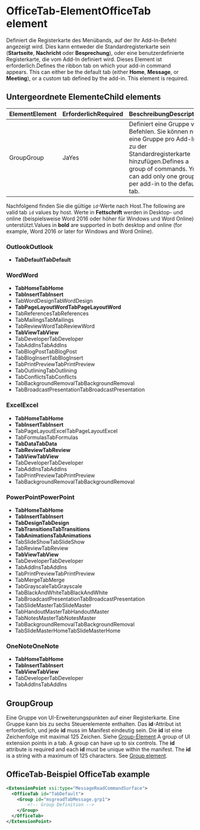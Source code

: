 # <a name="officetab-element"></a><span data-ttu-id="329a3-101">OfficeTab-Element</span><span class="sxs-lookup"><span data-stu-id="329a3-101">OfficeTab element</span></span>

<span data-ttu-id="329a3-p101">Definiert die Registerkarte des Menübands, auf der Ihr Add-In-Befehl angezeigt wird. Dies kann entweder die Standardregisterkarte sein (**Startseite**,  **Nachricht** oder  **Besprechung**), oder eine benutzerdefinierte Registerkarte, die vom Add-In definiert wird. Dieses Element ist erforderlich.</span><span class="sxs-lookup"><span data-stu-id="329a3-p101">Defines the ribbon tab on which your add-in command appears. This can either be the default tab (either  **Home**,  **Message**, or  **Meeting**), or a custom tab defined by the add-in. This element is required.</span></span>

## <a name="child-elements"></a><span data-ttu-id="329a3-105">Untergeordnete Elemente</span><span class="sxs-lookup"><span data-stu-id="329a3-105">Child elements</span></span>

|  <span data-ttu-id="329a3-106">Element</span><span class="sxs-lookup"><span data-stu-id="329a3-106">Element</span></span> |  <span data-ttu-id="329a3-107">Erforderlich</span><span class="sxs-lookup"><span data-stu-id="329a3-107">Required</span></span>  |  <span data-ttu-id="329a3-108">Beschreibung</span><span class="sxs-lookup"><span data-stu-id="329a3-108">Description</span></span>  |
|:-----|:-----|:-----|
|  <span data-ttu-id="329a3-109">Group</span><span class="sxs-lookup"><span data-stu-id="329a3-109">Group</span></span>      | <span data-ttu-id="329a3-110">Ja</span><span class="sxs-lookup"><span data-stu-id="329a3-110">Yes</span></span> |  <span data-ttu-id="329a3-p102">Definiert eine Gruppe von Befehlen. Sie können nur eine Gruppe pro Add-In zu der Standardregisterkarte hinzufügen.</span><span class="sxs-lookup"><span data-stu-id="329a3-p102">Defines a group of commands. You can add only one group per add-in to the default tab.</span></span>  |

<span data-ttu-id="329a3-113">Nachfolgend finden Sie die gültige `id`-Werte nach Host.</span><span class="sxs-lookup"><span data-stu-id="329a3-113">The following are valid tab `id` values by host.</span></span> <span data-ttu-id="329a3-114">Werte in **Fettschrift** werden in Desktop- und online (beispielsweise Word 2016 oder höher für Windows und Word Online) unterstützt.</span><span class="sxs-lookup"><span data-stu-id="329a3-114">Values in **bold** are supported in both desktop and online (for example, Word 2016 or later for Windows and Word Online).</span></span>

### <a name="outlook"></a><span data-ttu-id="329a3-115">Outlook</span><span class="sxs-lookup"><span data-stu-id="329a3-115">Outlook</span></span>

- <span data-ttu-id="329a3-116">**TabDefault**</span><span class="sxs-lookup"><span data-stu-id="329a3-116">**TabDefault**</span></span>

### <a name="word"></a><span data-ttu-id="329a3-117">Word</span><span class="sxs-lookup"><span data-stu-id="329a3-117">Word</span></span>

- <span data-ttu-id="329a3-118">**TabHome**</span><span class="sxs-lookup"><span data-stu-id="329a3-118">**TabHome**</span></span>
- <span data-ttu-id="329a3-119">**TabInsert**</span><span class="sxs-lookup"><span data-stu-id="329a3-119">**TabInsert**</span></span>
- <span data-ttu-id="329a3-120">TabWordDesign</span><span class="sxs-lookup"><span data-stu-id="329a3-120">TabWordDesign</span></span>
- <span data-ttu-id="329a3-121">**TabPageLayoutWord**</span><span class="sxs-lookup"><span data-stu-id="329a3-121">**TabPageLayoutWord**</span></span>
- <span data-ttu-id="329a3-122">TabReferences</span><span class="sxs-lookup"><span data-stu-id="329a3-122">TabReferences</span></span>
- <span data-ttu-id="329a3-123">TabMailings</span><span class="sxs-lookup"><span data-stu-id="329a3-123">TabMailings</span></span>
- <span data-ttu-id="329a3-124">TabReviewWord</span><span class="sxs-lookup"><span data-stu-id="329a3-124">TabReviewWord</span></span>
- <span data-ttu-id="329a3-125">**TabView**</span><span class="sxs-lookup"><span data-stu-id="329a3-125">**TabView**</span></span>
- <span data-ttu-id="329a3-126">TabDeveloper</span><span class="sxs-lookup"><span data-stu-id="329a3-126">TabDeveloper</span></span>
- <span data-ttu-id="329a3-127">TabAddIns</span><span class="sxs-lookup"><span data-stu-id="329a3-127">TabAddIns</span></span>
- <span data-ttu-id="329a3-128">TabBlogPost</span><span class="sxs-lookup"><span data-stu-id="329a3-128">TabBlogPost</span></span>
- <span data-ttu-id="329a3-129">TabBlogInsert</span><span class="sxs-lookup"><span data-stu-id="329a3-129">TabBlogInsert</span></span>
- <span data-ttu-id="329a3-130">TabPrintPreview</span><span class="sxs-lookup"><span data-stu-id="329a3-130">TabPrintPreview</span></span>
- <span data-ttu-id="329a3-131">TabOutlining</span><span class="sxs-lookup"><span data-stu-id="329a3-131">TabOutlining</span></span>
- <span data-ttu-id="329a3-132">TabConflicts</span><span class="sxs-lookup"><span data-stu-id="329a3-132">TabConflicts</span></span>
- <span data-ttu-id="329a3-133">TabBackgroundRemoval</span><span class="sxs-lookup"><span data-stu-id="329a3-133">TabBackgroundRemoval</span></span>
- <span data-ttu-id="329a3-134">TabBroadcastPresentation</span><span class="sxs-lookup"><span data-stu-id="329a3-134">TabBroadcastPresentation</span></span>

### <a name="excel"></a><span data-ttu-id="329a3-135">Excel</span><span class="sxs-lookup"><span data-stu-id="329a3-135">Excel</span></span>

- <span data-ttu-id="329a3-136">**TabHome**</span><span class="sxs-lookup"><span data-stu-id="329a3-136">**TabHome**</span></span>
- <span data-ttu-id="329a3-137">**TabInsert**</span><span class="sxs-lookup"><span data-stu-id="329a3-137">**TabInsert**</span></span>
- <span data-ttu-id="329a3-138">TabPageLayoutExcel</span><span class="sxs-lookup"><span data-stu-id="329a3-138">TabPageLayoutExcel</span></span>
- <span data-ttu-id="329a3-139">TabFormulas</span><span class="sxs-lookup"><span data-stu-id="329a3-139">TabFormulas</span></span>
- <span data-ttu-id="329a3-140">**TabData**</span><span class="sxs-lookup"><span data-stu-id="329a3-140">**TabData**</span></span>
- <span data-ttu-id="329a3-141">**TabReview**</span><span class="sxs-lookup"><span data-stu-id="329a3-141">**TabReview**</span></span>
- <span data-ttu-id="329a3-142">**TabView**</span><span class="sxs-lookup"><span data-stu-id="329a3-142">**TabView**</span></span>
- <span data-ttu-id="329a3-143">TabDeveloper</span><span class="sxs-lookup"><span data-stu-id="329a3-143">TabDeveloper</span></span>
- <span data-ttu-id="329a3-144">TabAddIns</span><span class="sxs-lookup"><span data-stu-id="329a3-144">TabAddIns</span></span>
- <span data-ttu-id="329a3-145">TabPrintPreview</span><span class="sxs-lookup"><span data-stu-id="329a3-145">TabPrintPreview</span></span>
- <span data-ttu-id="329a3-146">TabBackgroundRemoval</span><span class="sxs-lookup"><span data-stu-id="329a3-146">TabBackgroundRemoval</span></span> 

### <a name="powerpoint"></a><span data-ttu-id="329a3-147">PowerPoint</span><span class="sxs-lookup"><span data-stu-id="329a3-147">PowerPoint</span></span>

- <span data-ttu-id="329a3-148">**TabHome**</span><span class="sxs-lookup"><span data-stu-id="329a3-148">**TabHome**</span></span>
- <span data-ttu-id="329a3-149">**TabInsert**</span><span class="sxs-lookup"><span data-stu-id="329a3-149">**TabInsert**</span></span>
- <span data-ttu-id="329a3-150">**TabDesign**</span><span class="sxs-lookup"><span data-stu-id="329a3-150">**TabDesign**</span></span>
- <span data-ttu-id="329a3-151">**TabTransitions**</span><span class="sxs-lookup"><span data-stu-id="329a3-151">**TabTransitions**</span></span>
- <span data-ttu-id="329a3-152">**TabAnimations**</span><span class="sxs-lookup"><span data-stu-id="329a3-152">**TabAnimations**</span></span>
- <span data-ttu-id="329a3-153">TabSlideShow</span><span class="sxs-lookup"><span data-stu-id="329a3-153">TabSlideShow</span></span>
- <span data-ttu-id="329a3-154">TabReview</span><span class="sxs-lookup"><span data-stu-id="329a3-154">TabReview</span></span>
- <span data-ttu-id="329a3-155">**TabView**</span><span class="sxs-lookup"><span data-stu-id="329a3-155">**TabView**</span></span>
- <span data-ttu-id="329a3-156">TabDeveloper</span><span class="sxs-lookup"><span data-stu-id="329a3-156">TabDeveloper</span></span>
- <span data-ttu-id="329a3-157">TabAddIns</span><span class="sxs-lookup"><span data-stu-id="329a3-157">TabAddIns</span></span>
- <span data-ttu-id="329a3-158">TabPrintPreview</span><span class="sxs-lookup"><span data-stu-id="329a3-158">TabPrintPreview</span></span>
- <span data-ttu-id="329a3-159">TabMerge</span><span class="sxs-lookup"><span data-stu-id="329a3-159">TabMerge</span></span>
- <span data-ttu-id="329a3-160">TabGrayscale</span><span class="sxs-lookup"><span data-stu-id="329a3-160">TabGrayscale</span></span>
- <span data-ttu-id="329a3-161">TabBlackAndWhite</span><span class="sxs-lookup"><span data-stu-id="329a3-161">TabBlackAndWhite</span></span>
- <span data-ttu-id="329a3-162">TabBroadcastPresentation</span><span class="sxs-lookup"><span data-stu-id="329a3-162">TabBroadcastPresentation</span></span>
- <span data-ttu-id="329a3-163">TabSlideMaster</span><span class="sxs-lookup"><span data-stu-id="329a3-163">TabSlideMaster</span></span>
- <span data-ttu-id="329a3-164">TabHandoutMaster</span><span class="sxs-lookup"><span data-stu-id="329a3-164">TabHandoutMaster</span></span>
- <span data-ttu-id="329a3-165">TabNotesMaster</span><span class="sxs-lookup"><span data-stu-id="329a3-165">TabNotesMaster</span></span>
- <span data-ttu-id="329a3-166">TabBackgroundRemoval</span><span class="sxs-lookup"><span data-stu-id="329a3-166">TabBackgroundRemoval</span></span>
- <span data-ttu-id="329a3-167">TabSlideMasterHome</span><span class="sxs-lookup"><span data-stu-id="329a3-167">TabSlideMasterHome</span></span>

### <a name="onenote"></a><span data-ttu-id="329a3-168">OneNote</span><span class="sxs-lookup"><span data-stu-id="329a3-168">OneNote</span></span>

- <span data-ttu-id="329a3-169">**TabHome**</span><span class="sxs-lookup"><span data-stu-id="329a3-169">**TabHome**</span></span>
- <span data-ttu-id="329a3-170">**TabInsert**</span><span class="sxs-lookup"><span data-stu-id="329a3-170">**TabInsert**</span></span>
- <span data-ttu-id="329a3-171">**TabView**</span><span class="sxs-lookup"><span data-stu-id="329a3-171">**TabView**</span></span>
- <span data-ttu-id="329a3-172">TabDeveloper</span><span class="sxs-lookup"><span data-stu-id="329a3-172">TabDeveloper</span></span>
- <span data-ttu-id="329a3-173">TabAddIns</span><span class="sxs-lookup"><span data-stu-id="329a3-173">TabAddIns</span></span>

## <a name="group"></a><span data-ttu-id="329a3-174">Group</span><span class="sxs-lookup"><span data-stu-id="329a3-174">Group</span></span>

<span data-ttu-id="329a3-p104">Eine Gruppe von UI-Erweiterungspunkten auf einer Registerkarte. Eine Gruppe kann bis zu sechs Steuerelemente enthalten. Das **id**-Attribut ist erforderlich, und jede **id** muss im Manifest eindeutig sein. Die **id** ist eine Zeichenfolge mit maximal 125 Zeichen. Siehe [Group-Element](group.md).</span><span class="sxs-lookup"><span data-stu-id="329a3-p104">A group of UI extension points in a tab. A group can have up to six controls. The  **id** attribute is required and each **id** must be unique within the manifest. The **id** is a string with a maximum of 125 characters. See [Group element](group.md).</span></span>

## <a name="officetab-example"></a><span data-ttu-id="329a3-179">OfficeTab-Beispiel </span><span class="sxs-lookup"><span data-stu-id="329a3-179">OfficeTab example</span></span>

```xml
<ExtensionPoint xsi:type="MessageReadCommandSurface">
  <OfficeTab id="TabDefault">
    <Group id="msgreadTabMessage.grp1">
        <!-- Group Definition -->
    </Group>
  </OfficeTab>
</ExtensionPoint>
```
